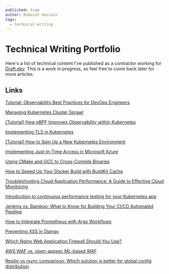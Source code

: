 ```yaml
---
published: true
author: Rubaiat Hossain
tags:
  - technical-writing
---
```


# Technical Writing Portfolio

Here's a list of technical content I've published as a contractor working for [Draft.dev](draft.dev). This is a work in progress, so feel free to come back later for more articles.

## Links

[Tutorial: Observability Best Practices for DevOps Engineers](https://deploy.equinix.com/blog/tutorial-observability-best-practices-for-devops-engineers/)

[Managing Kubernetes Cluster Sprawl](https://loft.sh/blog/managing-kubernetes-cluster-sprawl/)

[[Tutorial] How eBPF Improves Observability within Kubernetes](https://loft.sh/blog/tutorial-how-ebpf-improves-observability-within-kubernetes/)

[Implementing TLS in Kubernetes](https://snyk.io/blog/implementing-tls-kubernetes/)

[[Tutorial] How to Spin Up a New Kubernetes Environment](https://loft.sh/blog/tutorial-how-to-spin-up-a-new-kubernetes-environment/)

[Implementing Just-In-Time Access in Microsoft Azure](https://www.conductorone.com/guides/implementing-just-in-time-access-for-vms-in-microsoft-azure/)

[Using CMake and GCC to Cross-Compile Binaries](https://earthly.dev/blog/cmake-gcc-cross-compile/)

[How to Speed Up Your Docker Build with BuildKit Cache](https://earthly.dev/blog/build-buildkit-cache/)

[Troubleshooting Cloud Application Performance: A Guide to Effective Cloud Monitoring](https://www.kentik.com/blog/troubleshooting-cloud-application-performance-a-guide-to-effective-cloud-monitoring/)

[Introduction to continuous performance testing for your Kubernetes app](https://garden.io/blog/continuous-performance-testing)

[Jenkins vs. Bamboo: What to Know for Building Your CI/CD Automated Pipeline](https://saucelabs.com/resources/blog/jenkins-vs-bamboo-what-to-know-for-building-your-ci-cd-automated-pipeline)

[How to Integrate Prometheus with Argo Workflows](https://pipekit.io/blog/how-to-integrate-prometheus-with-argo-workflows)

[Preventing XSS in Django](https://snyk.io/blog/preventing-xss-in-django/)

[Which Nginx Web Application Firewall Should You Use?](https://dev.to/openappsec/nginx-waf-alternatives-app-protect-vs-modsecurity-vs-open-appsec-325f)

[AWS WAF vs. open-appsec ML-based WAF](https://dev.to/openappsec/aws-waf-vs-open-appsec-ml-based-open-source-waf-1egp)

[Resilio vs rsync comparison: Which solution is better for global config distribution](https://gcore.com/blog/resilio-vs-rsync/)
